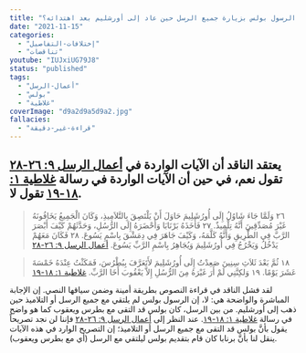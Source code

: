 ```yaml
---
title: "الإعتراض ٢٥٢، هل قام الرسول بولس بزيارة جميع الرسل حين عاد إلى أورشليم بعد اهتدائه؟"
date: "2021-11-15"
categories:
  - "إختلافات-التفاصيل"
  - "تناقضات"
youtube: "IUJxiUG79J8"
status: "published"
tags:
  - "أعمال-الرسل"
  - "بولس"
  - "غلاطية"
coverImage: "d9a2d9a5d9a2.jpg"
fallacies:
  - "قراءة-غير-دقيقة"
---
```


## **يعتقد الناقد أن الآيات الواردة في [أعمال الرسل ٩: ٢٦-٢٨](https://www.bible.com//bible/101/ACT.9.26-28) تقول نعم، في حين أن الآيات الواردة في رسالة [غلاطية ١: ١٨-١٩](https://www.bible.com//bible/101/GAL.1.18-19) تقول لا.**

> ٢٦ وَلَمَّا جَاءَ شَاوُلُ إِلَى أُورُشَلِيمَ حَاوَلَ أَنْ يَلْتَصِقَ بِالتَّلاَمِيذِ، وَكَانَ الْجَمِيعُ يَخَافُونَهُ غَيْرَ مُصَدِّقِينَ أَنَّهُ تِلْمِيذٌ. ٢٧ فَأَخَذَهُ بَرْنَابَا وَأَحْضَرَهُ إِلَى الرُّسُلِ، وَحَدَّثَهُمْ كَيْفَ أَبْصَرَ الرَّبَّ فِي الطَّرِيقِ وَأَنَّهُ كَلَّمَهُ، وَكَيْفَ جَاهَرَ فِي دِمَشْقَ بِاسْمِ يَسُوعَ. ٢٨ فَكَانَ مَعَهُمْ يَدْخُلُ وَيَخْرُجُ فِي أُورُشَلِيمَ وَيُجَاهِرُ بِاسْمِ الرَّبِّ يَسُوعَ. [أعمال الرسل ٩: ٢٦-٢٨](https://www.bible.com//bible/101/ACT.9.26-28)

> ١٨ ثُمَّ بَعْدَ ثَلاَثِ سِنِينَ صَعِدْتُ إِلَى أُورُشَلِيمَ لأَتَعَرَّفَ بِبُطْرُسَ، فَمَكَثْتُ عِنْدَهُ خَمْسَةَ عَشَرَ يَوْمًا. ١٩ وَلكِنَّنِي لَمْ أَرَ غَيْرَهُ مِنَ الرُّسُلِ إِلاَّ يَعْقُوبَ أَخَا الرَّبِّ. [غلاطية ١: ١٨-١٩](https://www.bible.com//bible/101/GAL.1.18-19)

لقد فشل الناقد في قراءة النصوص بطريقة أمينة وضمن سياقها النصي. إن الإجابة المباشرة والواضحة هي: لا، إن الرسول بولس لم يلتقي مع جميع الرسل أو التلاميذ حين ذهب إلى أورشليم. من بين الرسل، كان بولس قد التقى مع بطرس ويعقوب كما هو واضح في رسالة [غلاطية ١: ١٨-١٩](https://www.bible.com//bible/101/GAL.1.18-19). عند النظر إلى [أعمال الرسل ٩: ٢٦-٢٨](https://www.bible.com//bible/101/ACT.9.26-28) فإننا لن نجد تصريحاً يقول بأنَّ بولس قد التقى مع جميع الرسل أو التلاميذ؛ إن التصريح الوارد في هذه الآيات ينقل لنا بأنَّ برنابا كان قام بتقديم بولس ليلتقي مع الرسل (أي مع بطرس ويعقوب).
